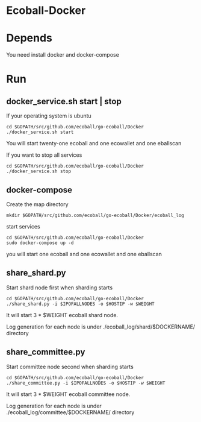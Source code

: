 Ecoball-Docker
========

# Depends

You need install docker and docker-compose

# Run

## docker_service.sh start | stop

If your operating system is ubuntu
```
cd $GOPATH/src/github.com/ecoball/go-ecoball/Docker
./docker_service.sh start
```
You will start twenty-one ecoball and one ecowallet and one eballscan

If you want to stop all services
```
cd $GOPATH/src/github.com/ecoball/go-ecoball/Docker
./docker_service.sh stop
```

## docker-compose

Create the map directory
```
mkdir $GOPATH/src/github.com/ecoball/go-ecoball/Docker/ecoball_log
```
start services
```
cd $GOPATH/src/github.com/ecoball/go-ecoball/Docker
sudo docker-compose up -d
```
you will start one ecoball and one ecowallet and one eballscan


## share_shard.py
Start shard node first when sharding starts
```
cd $GOPATH/src/github.com/ecoball/go-ecoball/Docker
./share_shard.py -i $IPOFALLNODES -o $HOSTIP -w $WEIGHT
```
It will start 3 * $WEIGHT ecoball shard node.

Log generation for each node is under ./ecoball_log/shard/$DOCKERNAME/ directory

## share_committee.py

Start committee node second when sharding starts
```
cd $GOPATH/src/github.com/ecoball/go-ecoball/Docker
./share_committee.py -i $IPOFALLNODES -o $HOSTIP -w $WEIGHT
```
It will start 3 * $WEIGHT ecoball committee node.

Log generation for each node is under ./ecoball_log/committee/$DOCKERNAME/ directory

